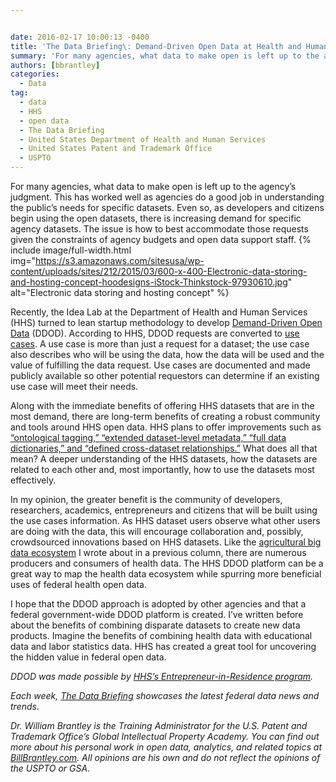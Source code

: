 ```yaml
---


date: 2016-02-17 10:00:13 -0400
title: 'The Data Briefing\: Demand-Driven Open Data at Health and Human Services'
summary: 'For many agencies, what data to make open is left up to the agency&rsquo;s judgment. This has worked well as agencies do a good job in understanding the public&rsquo;s needs for specific datasets. Even so, as developers and citizens begin using the open datasets, there is increasing demand for specific agency datasets. The issue is'
authors: [bbrantley]
categories:
  - Data
tag:
  - data
  - HHS
  - open data
  - The Data Briefing
  - United States Department of Health and Human Services
  - United States Patent and Trademark Office
  - USPTO
---
```


For many agencies, what data to make open is left up to the agency’s judgment. This has worked well as agencies do a good job in understanding the public’s needs for specific datasets. Even so, as developers and citizens begin using the open datasets, there is increasing demand for specific agency datasets. The issue is how to best accommodate those requests given the constraints of agency budgets and open data support staff. 
{% include image/full-width.html img="https://s3.amazonaws.com/sitesusa/wp-content/uploads/sites/212/2015/03/600-x-400-Electronic-data-storing-and-hosting-concept-hoodesigns-iStock-Thinkstock-97930610.jpg" alt="Electronic data storing and hosting concept" %} 

Recently, the Idea Lab at the Department of Health and Human Services (HHS) turned to lean startup methodology to develop [Demand-Driven Open Data](http://ddod.healthdata.gov/wiki/Main_Page) (DDOD). According to HHS, DDOD requests are converted to <a href="http://www.usability.gov/how-to-and-tools/methods/use-cases.html" target="_blank">use cases</a>. A use case is more than just a request for a dataset; the use case also describes who will be using the data, how the data will be used and the value of fulfilling the data request. Use cases are documented and made publicly available so other potential requestors can determine if an existing use case will meet their needs.

Along with the immediate benefits of offering HHS datasets that are in the most demand, there are long-term benefits of creating a robust community and tools around HHS open data. HHS plans to offer improvements such as <a href="http://www.hhs.gov/idealab/projects-item/demand-driven-open-data/" target="_blank">“ontological tagging,” “extended dataset-level metadata,” “full data dictionaries,” and “defined cross-dataset relationships.”</a> What does all that mean? A deeper understanding of the HHS datasets, how the datasets are related to each other and, most importantly, how to use the datasets most effectively.

In my opinion, the greater benefit is the community of developers, researchers, academics, entrepreneurs and citizens that will be built using the use cases information. As HHS dataset users observe what other users are doing with the data, this will encourage collaboration and, possibly, crowdsourced innovations based on HHS datasets. Like the <a href="https://www.WHATEVER/2016/02/03/the-data-briefing-mapping-the-big-data-ecosystem-of-u-s-agriculture/" target="_blank">agricultural big data ecosystem</a> I wrote about in a previous column, there are numerous producers and consumers of health data. The HHS DDOD platform can be a great way to map the health data ecosystem while spurring more beneficial uses of federal health open data.

I hope that the DDOD approach is adopted by other agencies and that a federal government-wide DDOD platform is created. I’ve written before about the benefits of combining disparate datasets to create new data products. Imagine the benefits of combining health data with educational data and labor statistics data. HHS has created a great tool for uncovering the hidden value in federal open data.

_DDOD was made possible by [HHS&#8217;s Entrepreneur-in-Residence program](http://www.hhs.gov/idealab/projects-item/demand-driven-open-data/)._</div> 

_Each week, [The Data Briefing](https://www.WHATEVER/tag/the-data-briefing/) showcases the latest federal data news and trends._

_Dr. William Brantley is the Training Administrator for the U.S. Patent and Trademark Office’s Global Intellectual Property Academy. You can find out more about his personal work in open data, analytics, and related topics at [BillBrantley.com](http://billbrantley.com/). All opinions are his own and do not reflect the opinions of the USPTO or GSA._